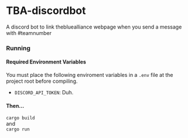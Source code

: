 # TBA-discordbot
A discord bot to link thebluealliance webpage when you send a message with #teamnumber  
### Running
#### Required Environment Variables
You must place the following enviroment variables in a `.env` file at the project root before compiling. 
- `DISCORD_API_TOKEN`: Duh.
#### Then...
`cargo build`  
and  
`cargo run`
